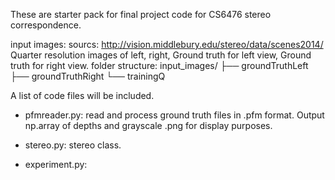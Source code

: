 These are starter pack for final project code for CS6476 stereo correspondence.

input images:
    sourcs: http://vision.middlebury.edu/stereo/data/scenes2014/
    Quarter resolution images of left, right, Ground truth for left view, Ground truth for right view.
    folder structure:
    input_images/
    ├── groundTruthLeft
    ├── groundTruthRight
    └── trainingQ

A list of code files will be included.
    
 - pfmreader.py: read and process ground truth files in .pfm format. Output np.array of depths and grayscale .png for display purposes.

 - stereo.py: stereo class.
 
 - experiment.py: